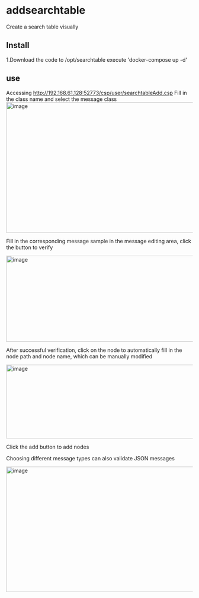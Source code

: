 # addsearchtable
Create a search table visually
## Install
1.Download the code to /opt/searchtable
execute 'docker-compose up -d'

## use
Accessing http://192.168.61.128:52773/csp/user/searchtableAdd.csp
Fill in the class name and select the message class
<img width="553" height="352" alt="image" src="https://github.com/user-attachments/assets/ce2d237f-94f1-45b8-9d0d-5e9d861bad5a" />

Fill in the corresponding message sample in the message editing area, click the button to verify

<img width="554" height="232" alt="image" src="https://github.com/user-attachments/assets/8d9483d3-9974-4493-b9bc-2c298da04839" />

After successful verification, click on the node to automatically fill in the node path and node name, which can be manually modified

<img width="554" height="199" alt="image" src="https://github.com/user-attachments/assets/b7bda38a-f902-4ad9-b8ba-c18ac1bb1d6f" />

Click the add button to add nodes

Choosing different message types can also validate JSON messages

<img width="554" height="338" alt="image" src="https://github.com/user-attachments/assets/ac3db905-41d4-44b2-b484-1e0b70cfc127" />
